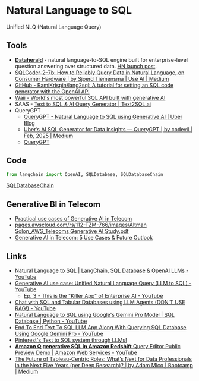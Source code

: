 # Natural Language to SQL

Unified NLQ (Natural Language Query)

## Tools

- [**Dataherald**](https://github.com/Dataherald/dataherald) - natural language-to-SQL engine built for enterprise-level question answering over structured data. [HN launch post](https://news.ycombinator.com/item?id=37240363).
- [SQLCoder-2–7b: How to Reliably Query Data in Natural Language, on Consumer Hardware | by Sjoerd Tiemensma | Use AI | Medium](https://medium.com/use-ai/sqlcoder-2-7b-how-to-reliably-query-data-in-natural-language-on-consumer-hardware-cb352a3cf3ab)
- [GitHub - RamiKrispin/lang2sql: A tutorial for setting an SQL code generator with the OpenAI API](https://github.com/RamiKrispin/lang2sql)
- [Waii - World's most powerful SQL API built with generative AI](https://www.waii.ai/)
- SAAS - [Text to SQL & AI Query Generator \| Text2SQL.ai](https://www.text2sql.ai/)
- QueryGPT
	- [QueryGPT - Natural Language to SQL using Generative AI \| Uber Blog](https://www.uber.com/en-IN/blog/query-gpt/)
	- [Uber’s AI SQL Generator for Data Insights — QueryGPT \| by codevil \| Feb, 2025 \| Medium](https://medium.com/@bilosantonela1996/ubers-ai-sql-generator-for-data-insights-querygpt-090a82bd42a7)
	- [QueryGPT](https://querygpt.xyz/)

## Code

```python
from langchain import OpenAI, SQLDatabase, SQLDatabaseChain
```

[SQLDatabaseChain](https://h3manth.com/notes/SQLDatabaseChain/)

## Generative BI in Telecom

- [Practical use cases of Generative AI in Telecom](https://www.linkedin.com/pulse/practical-use-cases-generative-ai-telecom-n-ix-6s2gf/)
- [pages.awscloud.com/rs/112-TZM-766/images/Altman Solon\_AWS\_Telecoms Generative AI Study.pdf](https://pages.awscloud.com/rs/112-TZM-766/images/Altman%20Solon_AWS_Telecoms%20Generative%20AI%20Study.pdf)
- [Generative AI in Telecom: 5 Use Cases & Future Outlook](https://binmile.com/blog/generative-ai-in-telecom-industry/)

## Links

- [Natural Language to SQL | LangChain, SQL Database & OpenAI LLMs - YouTube](https://www.youtube.com/watch?v=w-eTS8YlbZ4)
- [Generative AI use case: Unified Natural Language Query (LLM to SQL) - YouTube](https://www.youtube.com/playlist?list=PL-pTHQz4RcBbJbifxCcJp6pJocNj1Dmfp)
    - [Ep. 3 - This is the "Killer App" of Enterprise AI - YouTube](https://www.youtube.com/watch?v=zuLxXDdEVEE)
- [Chat with SQL and Tabular Databases using LLM Agents (DON'T USE RAG!) - YouTube](https://www.youtube.com/watch?v=ZtltjSjFPDg)
- [Natural Language to SQL using Google's Gemini Pro Model | SQL Database | Python - YouTube](https://www.youtube.com/watch?v=NUbYDCqojew)
- [End To End Text To SQL LLM App Along With Querying SQL Database Using Google Gemini Pro - YouTube](https://www.youtube.com/watch?v=wFdFLWc-W4k)
- [Pinterest's Text to SQL system through LLMs!](https://mlops.substack.com/p/pinterests-text-to-sql-system-through)
- [**Amazon Q generative SQL in Amazon Redshift** Query Editor Public Preview Demo | Amazon Web Services - YouTube](https://www.youtube.com/watch?v=4N9IplToB-w)
- [The Future of Tableau-Centric Roles: What’s Next for Data Professionals in the Next Five Years (per Deep Research)? \| by Adam Mico \| Bootcamp \| Medium](https://medium.com/design-bootcamp/the-future-of-tableau-centric-roles-whats-next-for-data-professionals-in-the-next-five-years-per-e48295af2eaf)
